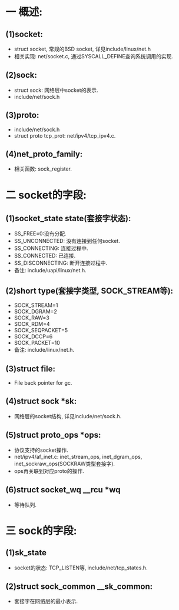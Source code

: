 # 一 概述:
## (1)socket:
- struct socket, 常规的BSD socket, 详见include/linux/net.h
- 相关实现: net/socket.c, 通过SYSCALL_DEFINE查询系统调用的实现.

## (2)sock:
- struct sock: 网络层中socket的表示. 
- include/net/sock.h

## (3)proto:
- include/net/sock.h
- struct proto tcp_prot: net/ipv4/tcp_ipv4.c.

## (4)net_proto_family:
- 相关函数: sock_register.

# 二 socket的字段:
## (1)socket_state state(套接字状态):
- SS_FREE=0:没有分配.
- SS_UNCONNECTED: 没有连接到任何socket.
- SS_CONNECTING: 连接过程中.
- SS_CONNECTED: 已连接.
- SS_DISCONNECTING: 断开连接过程中.
- 备注: include/uapi/linux/net.h.

## (2)short type(套接字类型, SOCK_STREAM等):
- SOCK_STREAM=1
- SOCK_DGRAM=2
- SOCK_RAW=3
- SOCK_RDM=4
- SOCK_SEQPACKET=5
- SOCK_DCCP=6
- SOCK_PACKET=10
- 备注: include/linux/net.h.

## (3)struct file:
- File back pointer for gc.

## (4)struct sock *sk:
- 网络层的socket结构, 详见include/net/sock.h.

## (5)struct proto_ops *ops:
- 协议支持的socket操作.
- net/ipv4/af_inet.c: inet_stream_ops, inet_dgram_ops, inet_sockraw_ops(SOCKRAW类型套接字).
- ops再关联到对应proto的操作.

## (6)struct socket_wq __rcu *wq
- 等待队列.

# 三 sock的字段:
## (1)sk_state
- socket的状态: TCP_LISTEN等, include/net/tcp_states.h.

## (2)struct sock_common __sk_common:
- 套接字在网络层的最小表示.
